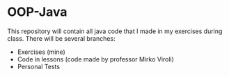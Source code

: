 # OOP-Java

This repository will contain all java code that I made in my exercises during class.
There will be several branches:
- Exercises (mine)
- Code in lessons (code made by professor Mirko Viroli)
- Personal Tests
